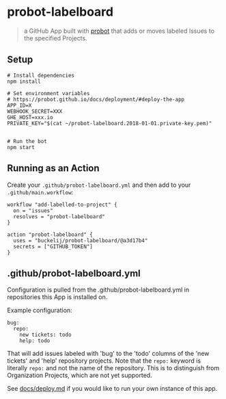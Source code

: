 # probot-labelboard

> a GitHub App built with [probot](https://github.com/probot/probot) that
> adds or moves labeled Issues to the specified Projects.


## Setup

```
# Install dependencies
npm install

# Set environment variables
# https://probot.github.io/docs/deployment/#deploy-the-app
APP_ID=X
WEBHOOK_SECRET=XXX
GHE_HOST=xxx.io
PRIVATE_KEY="$(cat ~/probot-labelboard.2018-01-01.private-key.pem)"


# Run the bot
npm start
```

## Running as an Action

Create your `.github/probot-labelboard.yml` and then add to your `.github/main.workflow`:

```
workflow "add-labelled-to-project" {
  on = "issues"
  resolves = "probot-labelboard"
}

action "probot-labelboard" {
  uses = "buckelij/probot-labelboard/@a3d17b4"
  secrets = ["GITHUB_TOKEN"]
}
```

## .github/probot-labelboard.yml

Configuration is pulled from the .github/probot-labelboard.yml in repositories this App is installed on. 

Example configuration:

```
bug:
  repo:
    new tickets: todo
    help: todo
```

That will add issues labeled with 'bug' to the 'todo' columns of the 'new tickets' and 'help'
repository projects. Note that the `repo:` keyword is literally `repo:` and not the name of
the repository. This is to distinguish from Organization Projects, which are not yet supported.

See [docs/deploy.md](docs/deploy.md) if you would like to run your own instance of this app.
